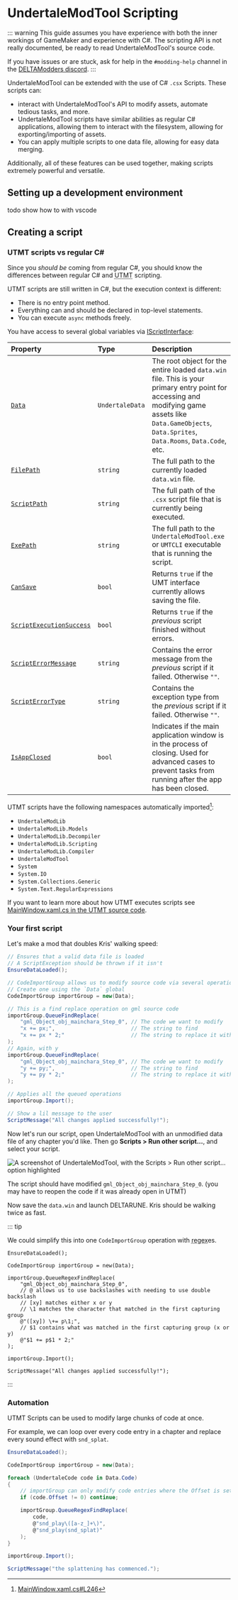 # UndertaleModTool Scripting

::: warning
This guide assumes you have experience with both the inner workings of GameMaker and experience with C#. The scripting API is not really documented, be ready to read UndertaleModTool's source code.

If you have issues or are stuck, ask for help in the `#modding-help` channel in the [DELTAModders discord](https://discord.gg/uKqHUrekvK).
:::

UndertaleModTool can be extended with the use of C# `.csx` Scripts. These scripts can:

- interact with UndertaleModTool's API to modify assets, automate tedious tasks, and more.
- UndertaleModTool scripts have similar abilities as regular C# applications, allowing them to interact with the filesystem, allowing for exporting/importing of assets.
- You can apply multiple scripts to one data file, allowing for easy data merging.

Additionally, all of these features can be used together, making scripts extremely powerful and versatile.

## Setting up a development environment

todo show how to with vscode

## Creating a script

### UTMT scripts vs regular C#

Since you *should be* coming from regular C#, you should know the differences between regular C# and <abbr title="UndertaleModTool">UTMT</abbr> scripting.

UTMT scripts are still written in C#, but the execution context is different:

- There is no entry point method.
- Everything can and should be declared in top-level statements.
- You can execute `async` methods freely.

You have access to several global variables via [IScriptInterface](https://github.com/UnderminersTeam/UndertaleModTool/blob/master/UndertaleModLib/Scripting/IScriptInterface.cs):

| Property | Type | Description |
| :--- | :--- | :--- |
| [`Data`] | `UndertaleData` | The root object for the entire loaded `data.win` file. This is your primary entry point for accessing and modifying game assets like `Data.GameObjects`, `Data.Sprites`, `Data.Rooms`, `Data.Code`, etc. |
| [`FilePath`] | `string` | The full path to the currently loaded `data.win` file. |
| [`ScriptPath`] | `string` | The full path of the `.csx` script file that is currently being executed. |
| [`ExePath`] | `string` | The full path to the `UndertaleModTool.exe` or `UMTCLI` executable that is running the script. |
| [`CanSave`] | `bool` | Returns `true` if the UMT interface currently allows saving the file. |
| [`ScriptExecutionSuccess`] | `bool` | Returns `true` if the *previous* script finished without errors. |
| [`ScriptErrorMessage`] | `string` | Contains the error message from the *previous* script if it failed. Otherwise `""`. |
| [`ScriptErrorType`] | `string` | Contains the exception type from the *previous* script if it failed. Otherwise `""`. |
| [`IsAppClosed`] | `bool` | Indicates if the main application window is in the process of closing. Used for advanced cases to prevent tasks from running after the app has been closed. |

UTMT scripts have the following namespaces automatically imported[^1]:

- `UndertaleModLib`
- `UndertaleModLib.Models`
- `UndertaleModLib.Decompiler`
- `UndertaleModLib.Scripting`
- `UndertaleModLib.Compiler`
- `UndertaleModTool`
- `System`
- `System.IO`
- `System.Collections.Generic`
- `System.Text.RegularExpressions`

If you want to learn more about how UTMT executes scripts see [MainWindow.xaml.cs in the UTMT source code](https://github.com/UnderminersTeam/UndertaleModTool/blob/a22a404aa51bbdc5345f83a655f50ef252b2be74/UndertaleModTool/MainWindow.xaml.cs#L2404).

### Your first script

Let's make a  mod that doubles Kris' walking speed:

```C#
// Ensures that a valid data file is loaded
// A ScriptException should be thrown if it isn't
EnsureDataLoaded();

// CodeImportGroup allows us to modify source code via several operations
// Create one using the `Data` global
CodeImportGroup importGroup = new(Data);

// This is a find replace operation on gml source code
importGroup.QueueFindReplace(
    "gml_Object_obj_mainchara_Step_0", // The code we want to modify
    "x += px;",                        // The string to find
    "x += px * 2;"                     // The string to replace it with
);
// Again, with y
importGroup.QueueFindReplace(
    "gml_Object_obj_mainchara_Step_0", // The code we want to modify
    "y += py;",                        // The string to find
    "y += py * 2;"                     // The string to replace it with
);

// Applies all the queued operations
importGroup.Import();

// Show a lil message to the user
ScriptMessage("All changes applied successfully!");
```

Now let's run our script, open UndertaleModTool with an unmodified data file of any chapter you'd like. Then go **Scripts > Run other script...**, and select your script.
<!-- <ThemeImage light="index-utmt-run-script-light.png" dark="index-utmt-run-script-dark.png" alt="A screenshot of UndertaleModTool, with the Scripts > Run other script... option highlighted" /> -->
<Image alt="A screenshot of UndertaleModTool, with the Scripts > Run other script... option highlighted" :image="{ light: 'index-utmt-run-script-light.png', dark: 'index-utmt-run-script-dark.png' }" />

The script should have modified `gml_Object_obj_mainchara_Step_0`. (you may have to reopen the code if it was already open in UTMT)

Now save the `data.win` and launch DELTARUNE. Kris should be walking twice as fast.

::: tip

We could simplify this into one `CodeImportGroup` operation with <abbr title="regular expression">regex</abbr>es.

```C#{5-13}
EnsureDataLoaded();

CodeImportGroup importGroup = new(Data);

importGroup.QueueRegexFindReplace(
    "gml_Object_obj_mainchara_Step_0",
    // @ allows us to use backslashes with needing to use double backslash
    // [xy] matches either x or y
    // \1 matches the character that matched in the first capturing group
    @"([xy]) \+= p\1;",
    // $1 contains what was matched in the first capturing group (x or y)
    @"$1 += p$1 * 2;"
);

importGroup.Import();

ScriptMessage("All changes applied successfully!");
```

:::

### Automation

UTMT Scripts can be used to modify large chunks of code at once.

For example, we can loop over every code entry in a chapter and replace every sound effect with `snd_splat`.

```C#
EnsureDataLoaded();

CodeImportGroup importGroup = new(Data);

foreach (UndertaleCode code in Data.Code)
{
    // importGroup can only modify code entries where the Offset is set to 0
    if (code.Offset != 0) continue;

    importGroup.QueueRegexFindReplace(
        code,
        @"snd_play\([a-z_]+\)",
        @"snd_play(snd_splat)"
    );
}

importGroup.Import();

ScriptMessage("the splattening has commenced.");
```

[^1]: [MainWindow.xaml.cs#L246](https://github.com/UnderminersTeam/UndertaleModTool/blob/a22a404aa51bbdc5345f83a655f50ef252b2be74/UndertaleModTool/MainWindow.xaml.cs#L246)

[`Data`]: https://github.com/UnderminersTeam/UndertaleModTool/blob/a22a404aa51bbdc5345f83a655f50ef252b2be74/UndertaleModLib/Scripting/IScriptInterface.cs#L45
[`FilePath`]: https://github.com/UnderminersTeam/UndertaleModTool/blob/a22a404aa51bbdc5345f83a655f50ef252b2be74/UndertaleModLib/Scripting/IScriptInterface.cs#L50
[`ScriptPath`]: https://github.com/UnderminersTeam/UndertaleModTool/blob/a22a404aa51bbdc5345f83a655f50ef252b2be74/UndertaleModLib/Scripting/IScriptInterface.cs#L55
[`ExePath`]: https://github.com/UnderminersTeam/UndertaleModTool/blob/a22a404aa51bbdc5345f83a655f50ef252b2be74/UndertaleModLib/Scripting/IScriptInterface.cs#L86
[`CanSave`]: https://github.com/UnderminersTeam/UndertaleModTool/blob/a22a404aa51bbdc5345f83a655f50ef252b2be74/UndertaleModLib/Scripting/IScriptInterface.cs#L70
[`ScriptExecutionSuccess`]: https://github.com/UnderminersTeam/UndertaleModTool/blob/a22a404aa51bbdc5345f83a655f50ef252b2be74/UndertaleModLib/Scripting/IScriptInterface.cs#L75
[`ScriptErrorMessage`]: https://github.com/UnderminersTeam/UndertaleModTool/blob/a22a404aa51bbdc5345f83a655f50ef252b2be74/UndertaleModLib/Scripting/IScriptInterface.cs#L80
[`ScriptErrorType`]: https://github.com/UnderminersTeam/UndertaleModTool/blob/a22a404aa51bbdc5345f83a655f50ef252b2be74/UndertaleModLib/Scripting/IScriptInterface.cs#L91
[`IsAppClosed`]: https://github.com/UnderminersTeam/UndertaleModTool/blob/a22a404aa51bbdc5345f83a655f50ef252b2be74/UndertaleModLib/Scripting/IScriptInterface.cs#L98
